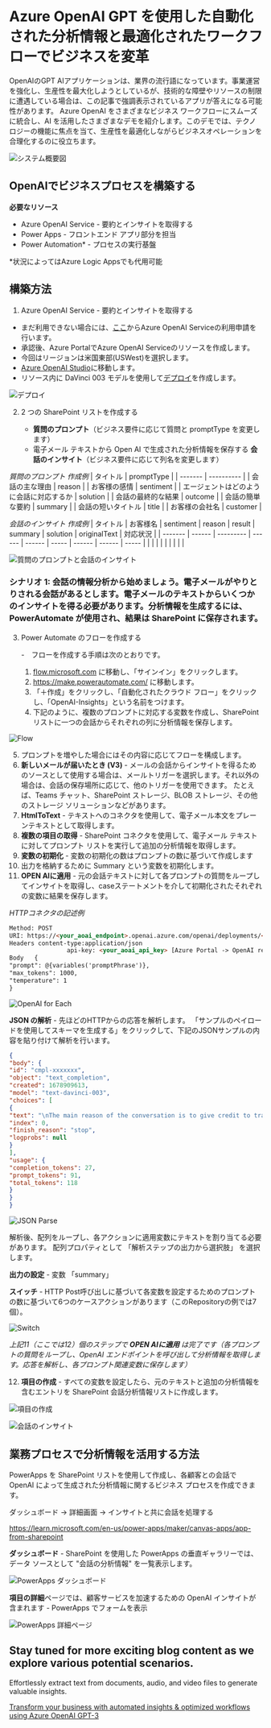 # Azure OpenAI GPT を使用した自動化された分析情報と最適化されたワークフローでビジネスを変革

OpenAIのGPT AIアプリケーションは、業界の流行語になっています。事業運営を強化し、生産性を最大化しようとしているが、技術的な障壁やリソースの制限に遭遇している場合は、この記事で強調表示されているアプリが答えになる可能性があります。
Azure OpenAI をさまざまなビジネス ワークフローにスムーズに統合し、AI を活用したさまざまなデモを紹介します。このデモでは、テクノロジーの機能に焦点を当て、生産性を最適化しながらビジネスオペレーションを合理化するのに役立ちます。

![システム概要図](https://techcommunity.microsoft.com/t5/image/serverpage/image-id/452037i6C865EEED6024449/image-dimensions/475x276?v=v2)

## OpenAIでビジネスプロセスを構築する

**必要なリソース**
- Azure OpenAI Service - 要約とインサイトを取得する
- Power Apps - フロントエンド アプリ部分を担当
- Power Automation* - プロセスの実行基盤

*状況によってはAzure Logic Appsでも代用可能

## 構築方法

1. Azure OpenAI Service - 要約とインサイトを取得する

- まだ利用できない場合には、[ここ](https://learn.microsoft.com/en-us/azure/cognitive-services/openai/overview)からAzure OpenAI Serviceの利用申請を行います。
- 承認後、Azure PortalでAzure OpenAI Serviceのリソースを作成します。
- 今回はリージョンは米国東部(USWest)を選択します。
- [Azure OpenAI Studio](https://oai.azure.com/portal)に移動します。
- リソース内に DaVinci 003 モデルを使用して[デプロイ](https://learn.microsoft.com/en-us/azure/cognitive-services/openai/how-to/create-resource?pivots=web-portal#deploy-a-model)を作成します。

![デプロイ](https://techcommunity.microsoft.com/t5/image/serverpage/image-id/451725i6D3D466314CB6A0F/image-dimensions/403x157?v=v2)

2. 2 つの SharePoint リストを作成する

   -  **質問のプロンプト**（ビジネス要件に応じて質問と promptType を変更します）
   -  電子メール テキストから Open AI で生成された分析情報を保存する **会話のインサイト**（ビジネス要件に応じて列名を変更します）

*質問のプロンプト 作成例*
| タイトル | promptType |
| ------- | ---------- |
| 会話の主な理由 | reason |
| お客様の感情 | sentiment |
| エージェントはどのように会話に対応するか | solution |
| 会話の最終的な結果 | outcome |
| 会話の簡単な要約 | summary |
| 会話の短いタイトル | title |
| お客様の会社名 | customer |


*会話のインサイト 作成例*
| タイトル | お客様名 | sentiment | reason | result | summary | solution | originalText | 対応状況 |
| ------- | ------ | --------- | ------ | ------ | ----- | ------ | ------ | ----- |
|  |  |  |  |  |  |  |  |

![質問のプロンプトと会話のインサイト](https://techcommunity.microsoft.com/t5/image/serverpage/image-id/451747i4EFFE68A5FAE244F/image-size/large?v=v2&px=999)

### シナリオ 1: 会話の情報分析から始めましょう。電子メールがやりとりされる会話があるとします。電子メールのテキストからいくつかのインサイトを得る必要があります。分析情報を生成するには、PowerAutomate が使用され、結果は SharePoint に保存されます。

3. Power Automate のフローを作成する

   -　フローを作成する手順は次のとおりです。

    1. [flow.microsoft.com](flow.microsoft.com) に移動し、「サインイン」をクリックします。
    2. https://make.powerautomate.com/ に移動します。
    3. 「＋作成」をクリックし、「自動化されたクラウド フロー」をクリックし、「OpenAI-Insights」という名前をつけます。
    4. 下記のように、複数のプロンプトに対応する変数を作成し、SharePoint リストに一つの会話からそれぞれの列に分析情報を保存します。

![Flow](./Flow.png)

   5. プロンプトを増やした場合にはその内容に応じてフローを構成します。
   6. **新しいメールが届いたとき (V3)** - メールの会話からインサイトを得るためのソースとして使用する場合は、メールトリガーを選択します。それ以外の場合は、会話の保存場所に応じて、他のトリガーを使用できます。 たとえば、Teams チャット、SharePoint ストレージ、BLOB ストレージ、その他のストレージ ソリューションなどがあります。
   7. **HtmlToText** - テキストへのコネクタを使用して、電子メール本文をプレーンテキストとして取得します。
   8. **複数の項目の取得** - SharePoint コネクタを使用して、電子メール テキストに対してプロンプト リストを実行して追加の分析情報を取得します。
   9. **変数の初期化** - 変数の初期化の数はプロンプトの数に基づいて作成します
   10. 出力を格納するために Summary という変数を初期化します。
   11. **OPEN AIに適用** - 元の会話テキストに対して各プロンプトの質問をループしてインサイトを取得し、caseステートメントを介して初期化されたそれぞれの変数に結果を保存します。

*HTTPコネクタの記述例*

```HTML
Method: POST
URI: https://<your_aoai_endpoint>.openai.azure.com/openai/deployments/<your_gpt_model_name>/completions?api-version=2022-12-...
Headers content-type:application/json
                api-key: <your_aoai_api_key> [Azure Portal -> OpenAI resource -> Keys & Endpoints]
Body   {
"prompt": @{variables('promptPhrase')},
"max_tokens": 1000,
"temperature": 1
}
```

![OpenAI for Each](https://techcommunity.microsoft.com/t5/image/serverpage/image-id/451762iE8900569F2D913AA/image-dimensions/602x568?v=v2)

**JSON の解析** - 先ほどのHTTPからの応答を解析します。
「サンプルのペイロードを使用してスキーマを生成する」をクリックして、下記のJSONサンプルの内容を貼り付けて解析を行います。

```json
{
"body": {
"id": "cmpl-xxxxxxx",
"object": "text_completion",
"created": 1678909613,
"model": "text-davinci-003",
"choices": [
{
"text": "\nThe main reason of the conversation is to give credit to travel company for their gracious refund of the cost of the no-show.",
"index": 0,
"finish_reason": "stop",
"logprobs": null
}
],
"usage": {
"completion_tokens": 27,
"prompt_tokens": 91,
"total_tokens": 118
}
}
} 
```

![JSON Parse](https://techcommunity.microsoft.com/t5/image/serverpage/image-id/451981iFDE6DFED3C2B8BFA/image-dimensions/645x540?v=v2)

解析後、配列をループし、各アクションに適用変数にテキストを割り当てる必要があります。 配列プロパティとして 「解析ステップの出力から選択肢」 を選択します。

**出力の設定** - 変数 「summary」

**スイッチ** - HTTP Post呼び出しに基づいて各変数を設定するためのプロンプトの数に基づいて6つのケースアクションがあります（このRepositoryの例では7個）。

![Switch](https://techcommunity.microsoft.com/t5/image/serverpage/image-id/451983i91FB5BF2881010D2/image-dimensions/906x210?v=v2)

*上記11（ここでは12）個のステップで **OPEN AIに適用** は完了です（各プロンプトの質問をループし、OpenAI エンドポイントを呼び出して分析情報を取得します。応答を解析し、各プロンプト関連変数に保存します）*

 12. **項目の作成** - すべての変数を設定したら、元のテキストと追加の分析情報を含むエントリを SharePoint 会話分析情報リストに作成します。

![項目の作成](https://techcommunity.microsoft.com/t5/image/serverpage/image-id/451986i67F8FF92566FDE6D/image-dimensions/454x417?v=v2)


![会話のインサイト](https://techcommunity.microsoft.com/t5/image/serverpage/image-id/451992iB25C92D66EDD3029/image-size/large?v=v2&px=999)

## 業務プロセスで分析情報を活用する方法

PowerApps を SharePoint リストを使用して作成し、各顧客との会話で OpenAI によって生成された分析情報に関するビジネス プロセスを作成できます。

ダッシュボード -> 詳細画面 -> インサイトと共に会話を処理する

https://learn.microsoft.com/en-us/power-apps/maker/canvas-apps/app-from-sharepoint 

**ダッシュボード** - SharePoint を使用した PowerApps の垂直ギャラリーでは、データ ソースとして "会話の分析情報" を一覧表示します。

![PowerApps ダッシュボード](https://techcommunity.microsoft.com/t5/image/serverpage/image-id/451990i0D9568BA8C5D3119/image-dimensions/754x192?v=v2)

**項目の詳細**ページでは、顧客サービスを加速するための OpenAI インサイトが含まれます - PowerApps でフォームを表示

![PowerApps 詳細ページ](https://techcommunity.microsoft.com/t5/image/serverpage/image-id/451993i62A53406B20F4A0D/image-dimensions/767x438?v=v2)

## Stay tuned for more exciting blog content as we explore various potential scenarios.

Effortlessly extract text from documents, audio, and video files to generate valuable insights.

[Transform your business with automated insights & optimized workflows using Azure OpenAI GPT-3](https://techcommunity.microsoft.com/t5/ai-cognitive-services-blog/transform-your-business-with-automated-insights-amp-optimized/ba-p/3771392)